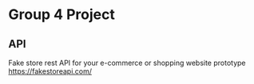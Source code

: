 # Group 4 Project
## API

Fake store rest API for your e-commerce or shopping website prototype
https://fakestoreapi.com/

